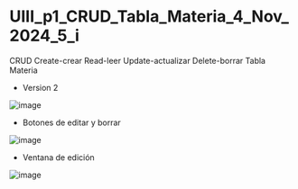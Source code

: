 # UIII_p1_CRUD_Tabla_Materia_4_Nov_2024_5_i
CRUD Create-crear Read-leer Update-actualizar Delete-borrar  Tabla Materia
-  Version 2

![image](https://github.com/user-attachments/assets/acd92f28-4bf7-4396-bd70-1ba4a65466c2)
- Botones de editar y borrar

![image](https://github.com/user-attachments/assets/3df48077-49be-4a34-871f-9a290d1dcccf)
- Ventana de edición
  
![image](https://github.com/user-attachments/assets/cb9d2e73-f529-4f69-892d-f98eaa8d747a)

  
